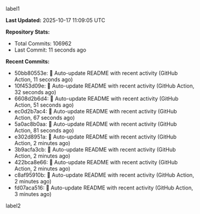 
label1 
<!-- ACTIVITY_START -->
**Last Updated:** 2025-10-17 11:09:05 UTC

**Repository Stats:**
- Total Commits: 106962
- Last Commit: 11 seconds ago

**Recent Commits:**
- 50bb80553e: 🤖 Auto-update README with recent activity (GitHub Action, 11 seconds ago)
- 10f453d09e: 🤖 Auto-update README with recent activity (GitHub Action, 32 seconds ago)
- 6608d2b6d4: 🤖 Auto-update README with recent activity (GitHub Action, 51 seconds ago)
- ec0d2b7ac4: 🤖 Auto-update README with recent activity (GitHub Action, 67 seconds ago)
- 5a0ac8b0aa: 🤖 Auto-update README with recent activity (GitHub Action, 81 seconds ago)
- e302d8951a: 🤖 Auto-update README with recent activity (GitHub Action, 2 minutes ago)
- 3b9acfa3cb: 🤖 Auto-update README with recent activity (GitHub Action, 2 minutes ago)
- 422bca8e66: 🤖 Auto-update README with recent activity (GitHub Action, 2 minutes ago)
- c8af95910b: 🤖 Auto-update README with recent activity (GitHub Action, 2 minutes ago)
- fd07aca516: 🤖 Auto-update README with recent activity (GitHub Action, 3 minutes ago)
<!-- ACTIVITY_END -->

label2
